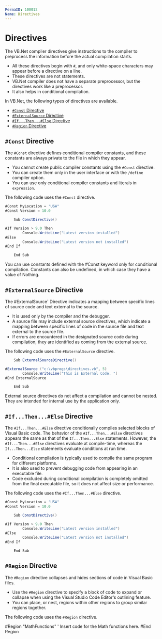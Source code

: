 ```yaml
---
PermaID: 100012
Name: Directives
---
```


# Directives

The VB.Net compiler directives give instructions to the compiler to preprocess the information before the actual compilation starts. 

 - All these directives begin with `#`, and only white-space characters may appear before a directive on a line. 
 - These directives are not statements.
 - VB.Net compiler does not have a separate preprocessor, but the directives work like a preprocessor. 
 - It also helps in conditional compilation. 

In VB.Net, the following types of directives are available. 

 - [`#Const` Directive](#const-directive)
 - [`#ExternalSource` Directive](#externalsource-directive)
 - [`#If...Then...#Else` Directive](#ifthenelse-directive)
 - [`#Region` Directive](#region-directive)

## `#Const` Directive

The `#Const` directive defines conditional compiler constants, and these constants are always private to the file in which they appear. 

 - You cannot create public compiler constants using the `#Const` directive. 
 - You can create them only in the user interface or with the `/define` compiler option.
 - You can use only conditional compiler constants and literals in `expression`.

The following code uses the `#Const` directive.

```csharp
#Const MyLocation = "USA"
#Const Version = 10.0

    Sub ConstDirective()

#If Version > 9.0 Then
        Console.WriteLine("Latest version installed")
#Else
        Console.WriteLine("Latest version not installed")
#End If

    End Sub
```

You can use constants defined with the #Const keyword only for conditional compilation. Constants can also be undefined, in which case they have a value of Nothing.

## `#ExternalSource` Directive

The #ExternalSource` Directive indicates a mapping between specific lines of source code and text external to the source.

 - It is used only by the compiler and the debugger.
 - A source file may include external source directives, which indicate a mapping between specific lines of code in the source file and text external to the source file. 
 - If errors are encountered in the designated source code during compilation, they are identified as coming from the external source.

The following code uses the `#ExternalSource` directive.

```csharp
    Sub ExternalSourceDirective()

#ExternalSource ("c:\vbprogs\directives.vb", 5)
        Console.WriteLine("This is External Code. ")
#End ExternalSource

    End Sub
```

External source directives do not affect a compilation and cannot be nested. They are intended for internal use by the application only.

## `#If...Then...#Else` Directive

The `#If...Then...#Else` directive conditionally compiles selected blocks of Visual Basic code. The behavior of the `#If...Then...#Else` directives appears the same as that of the `If...Then...Else` statements. However, the `#If...Then...#Else` directives evaluate at compile-time, whereas the `If...Then...Else` statements evaluate conditions at run time.

 - Conditional compilation is typically used to compile the same program for different platforms. 
 - It is also used to prevent debugging code from appearing in an executable file. 
 - Code excluded during conditional compilation is completely omitted from the final executable file, so it does not affect size or performance.

The following code uses the `#If...Then...#Else` directive.

```csharp
#Const MyLocation = "USA"
#Const Version = 10.0

    Sub ConstDirective()

#If Version > 9.0 Then
        Console.WriteLine("Latest version installed")
#Else
        Console.WriteLine("Latest version not installed")
#End If

    End Sub
```

## `#Region` Directive

The `#Region` directive collapses and hides sections of code in Visual Basic files.

 - Use the `#Region` directive to specify a block of code to expand or collapse when using the Visual Studio Code Editor's outlining feature.
 - You can place, or nest, regions within other regions to group similar regions together.

The following code uses the `#Region` directive.

#Region "MathFunctions"
    ' Insert code for the Math functions here.
#End Region
